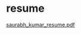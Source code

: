 # resume

[saurabh_kumar_resume.pdf](https://github.com/srkjha/resume/files/10058140/saurabh_kumar_resume.pdf)
